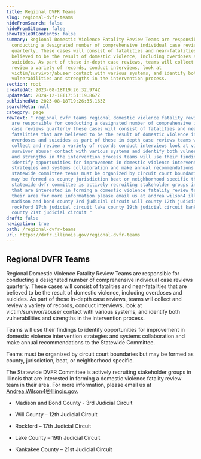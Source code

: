 ```yaml
---
title: Regional DVFR Teams
slug: regional-dvfr-teams
hideFromSearch: false
hideFromSitemap: false
showTableOfContents: false
summary: Regional Domestic Violence Fatality Review Teams are responsible for
  conducting a designated number of comprehensive individual case reviews
  quarterly. These cases will consist of fatalities and near-fatalities that are
  believed to be the result of domestic violence, including overdoses and
  suicides. As part of these in-depth case reviews, teams will collect and
  review a variety of records, conduct interviews, look at
  victim/survivor/abuser contact with various systems, and identify both
  vulnerabilities and strengths in the intervention process.
section: root
createdAt: 2023-08-18T19:26:32.974Z
updatedAt: 2024-12-18T17:51:19.867Z
publishedAt: 2023-08-18T19:26:35.163Z
searchMeta: null
category: page
rawText: " regional dvfr teams regional domestic violence fatality review teams
  are responsible for conducting a designated number of comprehensive individual
  case reviews quarterly these cases will consist of fatalities and near
  fatalities that are believed to be the result of domestic violence including
  overdoses and suicides as part of these in depth case reviews teams will
  collect and review a variety of records conduct interviews look at victim
  survivor abuser contact with various systems and identify both vulnerabilities
  and strengths in the intervention process teams will use their findings to
  identify opportunities for improvement in domestic violence intervention
  strategies and systems collaboration and make annual recommendations to the
  statewide committee teams must be organized by circuit court boundaries but
  may be formed as county jurisdiction beat or neighborhood specific the
  statewide dvfr committee is actively recruiting stakeholder groups in illinois
  that are interested in forming a domestic violence fatality review team in
  their area for more information please email us at andrea wilson4 illinois gov
  madison and bond county 3rd judicial circuit will county 12th judicial circuit
  rockford 17th judicial circuit lake county 19th judicial circuit kankakee
  county 21st judicial circuit "
draft: false
navigation: true
path: /regional-dvfr-teams
url: https://dvfr.illinois.gov/regional-dvfr-teams
---
```


## Regional DVFR Teams 

Regional Domestic Violence Fatality Review Teams are responsible for conducting a designated number of comprehensive individual case reviews quarterly. These cases will consist of fatalities and near-fatalities that are believed to be the result of domestic violence, including overdoses and suicides. As part of these in-depth case reviews, teams will collect and review a variety of records, conduct interviews, look at victim/survivor/abuser contact with various systems, and identify both vulnerabilities and strengths in the intervention process.

Teams will use their findings to identify opportunities for improvement in domestic violence intervention strategies and systems collaboration and make annual recommendations to the Statewide Committee. 

Teams must be organized by circuit court boundaries but may be formed as county, jurisdiction, beat, or neighborhood specific. 

The Statewide DVFR Committee is actively recruiting stakeholder groups in Illinois that are interested in forming a domestic violence fatality review team in their area. For more information, please email us at Andrea.Wilson4@Illinois.gov.


- Madison and Bond County - 3rd Judicial Circuit

- Will County – 12th Judicial Circuit

- Rockford – 17th Judicial Circuit

- Lake County – 19th Judicial Circuit

- Kankakee County – 21st Judicial Circuit


